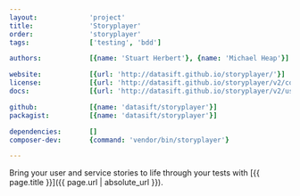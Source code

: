 ```yaml
---
layout:             'project'
title:              'Storyplayer'
order:              'storyplayer'
tags:               ['testing', 'bdd']

authors:            [{name: 'Stuart Herbert'}, {name: 'Michael Heap'}] 

website:            [{url: 'http://datasift.github.io/storyplayer/'}] 
license:            [{url: 'http://datasift.github.io/storyplayer/v2/copyright.html', label: 'BSD-3-Clause'}] 
docs:               [{url: 'http://datasift.github.io/storyplayer/v2/using/index.html'}] 

github:             [{name: 'datasift/storyplayer'}] 
packagist:          [{name: 'datasift/storyplayer'}]

dependencies:       []
composer-dev:       {command: 'vendor/bin/storyplayer'}

---
```


Bring your user and service stories to life through your tests with [{{ page.title }}]({{ page.url | absolute_url }}).

<!--more--> 
